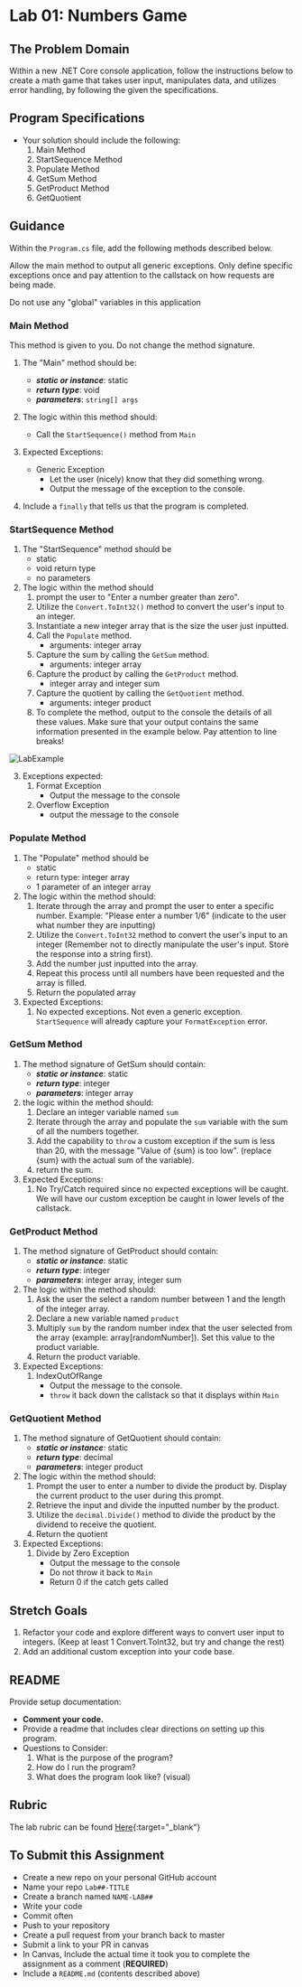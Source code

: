Lab 01: Numbers Game
=====================================

## The Problem Domain
Within a new .NET Core console application, follow the instructions below to create a math game that takes user input, manipulates data, and utilizes error handling, by following the given the specifications. 

## Program Specifications
- Your solution should include the following:
  1. Main Method
  1. StartSequence Method
  1. Populate Method
  1. GetSum Method
  1. GetProduct Method
  1. GetQuotient

## Guidance

Within the `Program.cs` file, add the following methods described below.

Allow the main method to output all generic exceptions. Only define specific exceptions once and pay attention to the callstack on how requests are being made. 

Do not use any "global" variables in this application

### Main Method
This method is given to you. Do not change the method signature. 

1. The "Main" method should be:
	- ***static or instance***: static
	- ***return type***: void
	- ***parameters***: `string[] args`
1. The logic within this method should:
	- Call the `StartSequence()` method from `Main`

1. Expected Exceptions:
	- Generic Exception 
		- Let the user (nicely) know that they did something wrong. 
		- Output the message of the exception to the console.

1. Include a `finally` that tells us that the program is completed.

### StartSequence Method
1. The "StartSequence" method should be
	- static
	- void return type
	- no parameters
1. The logic within the method should 
	1. prompt the user to "Enter a number greater than zero".
	1. Utilize the `Convert.ToInt32()` method to convert the user's input to an integer.
	1. Instantiate a new integer array that is the size the user just inputted.
	1. Call the `Populate` method.
		- arguments: integer array
	1. Capture the sum by calling the `GetSum` method. 
		- arguments: integer array 
	1. Capture the product by calling the `GetProduct` method. 
		- integer array and integer sum
	1. Capture the quotient by calling the `GetQuotient` method. 
		- arguments: integer product 
	1. 	To complete the method, output to the console the details of all these values. Make sure that your output contains the same information presented in the example below. Pay attention to line breaks!
	
![LabExample](./LabExample.png)

3. Exceptions expected: 
	1. Format Exception
		- Output the message to the console
	1. Overflow Exception
		- output the message to the console


### Populate Method
1. The "Populate" method should be
	- static
	- return type: integer array
	- 1 parameter of an integer array
1. The logic within the method should:
	1. Iterate through the array and prompt the user to enter a specific number. Example: "Please enter a number 1/6" (indicate to the user what number they are inputting)
	1. Utilize the `Convert.ToInt32` method to convert the user's input to an integer (Remember not to directly manipulate the user's input. Store the response into a string first).
	1. Add the number just inputted into the array. 
	1. Repeat this process until all numbers have been requested and the array is filled. 
	1. Return the populated array
1. Expected Exceptions:
	1. No expected exceptions. Not even a generic exception. `StartSequence` will already capture your `FormatException` error.

### GetSum Method
1. The method signature of GetSum should contain:
	- ***static or instance***: static
	- ***return type***: integer
	- ***parameters***: integer array
1. the logic within the method should:
	1. Declare an integer variable named `sum`
	1. Iterate through the array and populate the `sum` variable with the sum of all the numbers together.
	1. Add the capability to `throw` a custom exception if the sum is less than 20, with the message "Value of {sum} is too low". (replace {sum} with the actual sum of the variable).
	1. return the sum.
1. Expected Exceptions:
	1. No Try/Catch required since no expected exceptions will be caught. We will have our custom exception be caught in lower levels of the callstack.

### GetProduct Method
1. The method signature of GetProduct should contain:
	- ***static or instance***: static
	- ***return type***: integer
	- ***parameters***: integer array, integer sum
1. The logic within the method should:
	1. Ask the user the select a random number between 1 and the length of the integer array. 
	1. Declare a new variable named `product`
	1. Multiply `sum` by the random number index that the user selected from the array (example: array[randomNumber]). Set this value to the product variable. 
	1. Return the product variable. 
1. Expected Exceptions:
	1. IndexOutOfRange
		- Output the message to the console.
		- `throw` it back down the callstack so that it displays within `Main`


### GetQuotient Method
1. The method signature of GetQuotient should contain:
	- ***static or instance***: static
	- ***return type***: decimal
	- ***parameters***: integer product
1. The logic within the method should:
	1. Prompt the user to enter a number to divide the product by. Display the current product to the user during this prompt. 
	1. Retrieve the input and divide the inputted number by the product. 
	1. Utilize the `decimal.Divide()` method to divide the product by the dividend to receive the quotient. 
	1. Return the quotient
1. Expected Exceptions:
	1. Divide by Zero Exception
		- Output the message to the console
		- Do not throw it back to `Main`
		- Return 0 if the catch gets called

## Stretch Goals
1. Refactor your code and explore different ways to convert user input to integers. (Keep at least 1 Convert.ToInt32, but try and change the rest)
2. Add an additional custom exception into your code base. 

## README
Provide setup documentation: 
- **Comment your code.**
- Provide a readme that includes clear directions on setting up this program.
- Questions to Consider: 
	1. What is the purpose of the program?
	1. How do I run the program?
	1. What does the program look like? (visual)

## Rubric

The lab rubric can be found [Here](../../Resources/rubric){:target="_blank"} 

## To Submit this Assignment
- Create a new repo on your personal GitHub account
- Name your repo `Lab##-TITLE`
- Create a branch named `NAME-LAB##`
- Write your code
- Commit often
- Push to your repository
- Create a pull request from your branch back to master
- Submit a link to your PR in canvas
- In Canvas, Include the actual time it took you to complete the assignment as a comment (**REQUIRED**)
- Include a `README.md` (contents described above)
